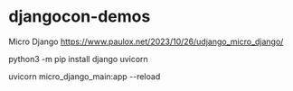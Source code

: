 # djangocon-demos





Micro Django
https://www.paulox.net/2023/10/26/udjango_micro_django/

python3 -m pip install django uvicorn

uvicorn micro_django_main:app --reload

